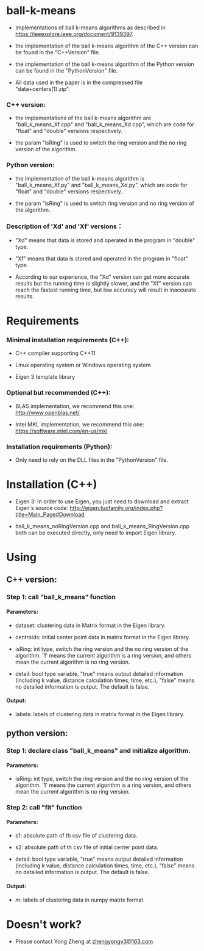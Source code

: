 # ball-k-means

* Implementations of ball k-means algorithms as described in https://ieeexplore.ieee.org/document/9139397.

* the implementation of the ball k-means algorithm of the C++ version can be found in the "C++Version" file.

* the implementation of the ball k-means algorithm of the Python version can be found in the "PythonVersion" file.

* All data used in the paper is in the compressed file "data+centers(1).zip".

### C++ version:

* the implementations of the ball k-means algorithm are "ball_k_means_Xf.cpp" and "ball_k_means_Xd.cpp", which are code for "float" and "double" versions respectively.

* the param "isRing" is used to switch the ring version and the no ring version of the algorithm.

### Python version:

* the implementation of the ball k-means algorithm is "ball_k_means_Xf.py" and "ball_k_means_Xd.py", which are code for "float" and "double" versions respectively..

* the param "isRing" is used to switch ring version and no ring version of the algorithm.

### Description of 'Xd' and 'Xf' versions：

* "Xd" means that data is stored and operated in the program in "double" type.

* "Xf" means that data is stored and operated in the program in "float" type.

* According to our experience, the "Xd" version can get more accurate results but the running time is slightly slower, and the "Xf" version can reach the fastest running time, but low accuracy will result in inaccurate results.

# Requirements

### Minimal installation requirements (C++):

* C++ compiler supporting C++11
  
* Linux operating system or Windows operating system

* Eigen 3 template library

### Optional but recommended (C++):

* BLAS implementation, we recommend this one: http://www.openblas.net/
  
* Intel MKL implementation, we recommend this one: https://software.intel.com/en-us/mkl


### Installation requirements (Python):

* Only need to rely on the DLL files in the "PythonVersion" file.

# Installation (C++)

* Eigen 3: In order to use Eigen, you just need to download and extract Eigen's source code: http://eigen.tuxfamily.org/index.php?title=Main_Page#Download

* ball_k_means_noRingVersion.cpp and ball_k_means_RingVersion.cpp both can be executed directly, only need to import Eigen library.

# Using

## C++ version:

### Step 1: call "ball_k_means" function

#### Parameters: 

* dataset: clustering data in Matrix format in the Eigen library.

* centroids: initial center point data in matrix format in the Eigen library.

* isRing: int type, switch the ring version and the no ring version of the algorithm. '1' means the current algorithm is a ring version, and others mean the current algorithm is no ring version.

* detail: bool type variable, "true" means output detailed information (including k value, distance calculation times, time, etc.), "false" means no detailed information is output. The default is false.

#### Output: 

* labels: labels of clustering data in matrix format in the Eigen library.

## python version:

### Step 1: declare class "ball_k_means" and initialize algorithm.

#### Parameters: 

* isRing: int type, switch the ring version and the no ring version of the algorithm. '1' means the current algorithm is a ring version, and others mean the current algorithm is no ring version.

### Step 2: call "fit" function

#### Parameters: 

* s1: absolute path of th csv file of clustering data.

* s2: absolute path of th csv file of initial center point data.

* detail: bool type variable, "true" means output detailed information (including k value, distance calculation times, time, etc.), "false" means no detailed information is output. The default is false.

#### Output: 

* m: labels of clustering data in numpy matrix format.

# Doesn't work?

* Please contact Yong Zheng at zhengyongv3@163.com
